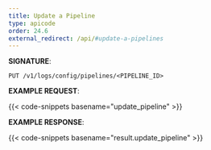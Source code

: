 ```yaml
---
title: Update a Pipeline
type: apicode
order: 24.6
external_redirect: /api/#update-a-pipelines
---
```



**SIGNATURE**:


`PUT /v1/logs/config/pipelines/<PIPELINE_ID>`


**EXAMPLE REQUEST**:

{{< code-snippets basename="update_pipeline" >}}


**EXAMPLE RESPONSE**:

{{< code-snippets basename="result.update_pipeline" >}}
